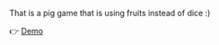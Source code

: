 That is a pig game that is using fruits instead of dice :)

👉 [Demo](https://pig-game-mnd.netlify.app/) 
